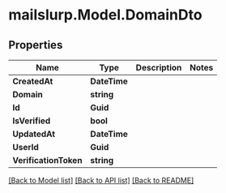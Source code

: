 
# mailslurp.Model.DomainDto

## Properties

Name | Type | Description | Notes
------------ | ------------- | ------------- | -------------
**CreatedAt** | **DateTime** |  | 
**Domain** | **string** |  | 
**Id** | **Guid** |  | 
**IsVerified** | **bool** |  | 
**UpdatedAt** | **DateTime** |  | 
**UserId** | **Guid** |  | 
**VerificationToken** | **string** |  | 

[[Back to Model list]](../README.md#documentation-for-models)
[[Back to API list]](../README.md#documentation-for-api-endpoints)
[[Back to README]](../README.md)

